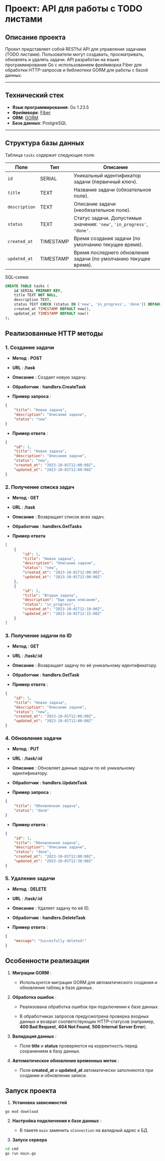 # Проект: API для работы с TODO листами

## Описание проекта
Проект представляет собой RESTful API для управления задачами (TODO листами). Пользователи могут создавать, просматривать, обновлять и удалять задачи. API разработан на языке программирования Go с использованием фреймворка Fiber для обработки HTTP-запросов и библиотеки GORM для работы с базой данных.

---

## Технический стек
- **Язык программирования**: Go 1.23.5
- **Фреймворк**: [Fiber](https://gofiber.io/)
- **ORM**: [GORM](https://gorm.io/)
- **База данных**: PostgreSQL

---

## Структура базы данных

Таблица `tasks` содержит следующие поля:

| Поле          | Тип           | Описание                                                                 |
|---------------|---------------|-------------------------------------------------------------------------|
| `id`          | SERIAL        | Уникальный идентификатор задачи (первичный ключ).                       |
| `title`       | TEXT          | Название задачи (обязательное поле).                                    |
| `description` | TEXT          | Описание задачи (необязательное поле).                                  |
| `status`      | TEXT          | Статус задачи. Допустимые значения: `'new'`, `'in_progress'`, `'done'`. |
| `created_at`  | TIMESTAMP     | Время создания задачи (по умолчанию текущее время).                     |
| `updated_at`  | TIMESTAMP     | Время последнего обновления задачи (по умолчанию текущее время).        |

SQL-схема:
```sql
CREATE TABLE tasks (
    id SERIAL PRIMARY KEY,
    title TEXT NOT NULL,
    description TEXT,
    status TEXT CHECK (status IN ('new', 'in_progress', 'done')) DEFAULT 'new',
    created_at TIMESTAMP DEFAULT now(),
    updated_at TIMESTAMP DEFAULT now()
);
```

Реализованные HTTP методы
-------------------------

### 1\. Создание задачи

*   **Метод** : **POST**
    
*   **URL** : **/task**
    
*   **Описание** : Создает новую задачу.
    
*   **Обработчик** : **handlers.CreateTask**
    
*   **Пример запроса** :
```json
{ 
    "title": "Новая задача", 
    "description": "Описание задачи", 
    "status": "new"
}
```
    
*   **Пример ответа** :
```json
{ 
    "id": 1, 
    "title": "Новая задача", 
    "description": "Описание задачи", 
    "status": "new", 
    "created_at": "2023-10-01T12:00:00Z", 
    "updated_at": "2023-10-01T12:00:00Z"
}
```

### 2\. Получение списка задач

*   **Метод** : **GET**
    
*   **URL** : **/task**
    
*   **Описание** : Возвращает список всех задач.
    
*   **Обработчик** : **handlers.GetTasks**
    
*   **Пример ответа** 
```json
[ 
    { 
        "id": 1, 
        "title": "Новая задача", 
        "description": "Описание задачи", 
        "status": "new", 
        "created_at": "2023-10-01T12:00:00Z", 
        "updated_at": "2023-10-01T12:00:00Z" 
    }, 
    { 
        "id": 2, 
        "title": "Вторая задача", 
        "description": "Еще одно описание", 
        "status": "in_progress", 
        "created_at": "2023-10-01T12:10:00Z", 
        "updated_at": "2023-10-01T12:15:00Z" 
    }
]
```

### 3\. Получение задачи по ID

*   **Метод** : **GET**
    
*   **URL** : **/task/:id**
    
*   **Описание** : Возвращает задачу по её уникальному идентификатору.
    
*   **Обработчик** : **handlers.GetTask**
    
*   **Пример ответа** :
```json
{ 
    "id": 1, 
    "title": "Новая задача", 
    "description": "Описание задачи", 
    "status": "new", 
    "created_at": "2023-10-01T12:00:00Z", 
    "updated_at": "2023-10-01T12:00:00Z"
}
 ```   

### 4\. Обновление задачи

*   **Метод** : **PUT**
    
*   **URL** : **/task/:id**
    
*   **Описание** : Обновляет данные задачи по её уникальному идентификатору.
    
*   **Обработчик** : **handlers.UpdateTask**
    
*   **Пример запроса** :
```json
{ 
    "title": "Обновленная задача", 
    "status": "done"
}
```
    
*   **Пример ответа** :
```json
{
    "id": 1, 
    "title": "Обновленная задача", 
    "description": "Описание задачи", 
    "status": "done", 
    "created_at": "2023-10-01T12:00:00Z", 
    "updated_at": "2023-10-01T12:30:00Z"
}
```

### 5\. Удаление задачи

*   **Метод** : **DELETE**
    
*   **URL** : **/task/:id**
    
*   **Описание** : Удаляет задачу по её ID.
    
*   **Обработчик** : **handlers.DeleteTask**
    
*   **Пример ответа** :
```json
{ 
    "message": "Succesfully deleted!"
}
```

Особенности реализации
----------------------

1.  **Миграции GORM** :
    
    *   Используются миграции GORM для автоматического создания и обновления таблиц в базе данных.
     
        
2.  **Обработка ошибок** :
    
    *   Реализована обработка ошибок при подключении к базе данных.
        
    *   В обработчиках запросов предусмотрена проверка входных данных и возврат соответствующих HTTP-статусов (например, **400 Bad Request**, **404 Not Found**, **500 Internal Server Error**).
        
3.  **Валидация данных** :
    
    *   Поля **title** и **status** проверяются на корректность перед сохранением в базу данных.
        
4.  **Автоматическое обновление временных меток** :
    
    *   Поля **created\_at** и **updated\_at** автоматически заполняются при создании и обновлении записи.
        

Запуск проекта
--------------

1.  **Установка зависимостей**
```bas
go mod download
```
    
2.  **Настройка подключения к базе данных** :
    
    *   В пакете `main` заменить `sConnection` на валидный адрес к БД
        
    
3.  **Запуск сервера**
```bash
cd cmd
go run main.go
```
    